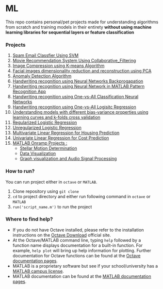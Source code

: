 # ML
This repo contains personal/pet projects made for understanding algorithms from scratch and training models in their entirety **without using machine learning libraries for sequential layers or feature classification**


### Projects
1. [Spam Email Classfier Using SVM](https://github.com/kritanjalijain/ML_from_Scratch/tree/master/SVM) 
2. [Movie Recommendation System Using Collaborative_Filtering](https://github.com/kritanjalijain/ML_from_Scratch/tree/master/Collaborative_Filtering)
3. [Image Compression using K-means Algorithm](https://github.com/kritanjalijain/ML_from_Scratch/tree/master/K-Means_Clustering_PCA/image_compression_kmeans)
4. [Facial images dimensionality reduction and reconstruction using PCA](https://github.com/kritanjalijain/ML_from_Scratch/tree/master/K-Means_Clustering_PCA/face_dimensionality_reduction_reconstruction_pca)
5. [Anomaly Detection Algorithm](https://github.com/kritanjalijain/ML_from_Scratch/tree/master/Multivariate_Gaussian)
6. [Handwriting recognition using Neural Networks Backprogapation](https://github.com/kritanjalijain/ML_from_Scratch/tree/master/Backpropagation_Neural_Network) 
7. [Handwriting recognition using Neural Network in MATLAB Pattern Recognition App](https://github.com/kritanjalijain/ML_from_Scratch/tree/master/Pattern_Recognition_Neural_Network)
8. [Handwriting recognition using One-vs-All Classification Neural Networks](https://github.com/kritanjalijain/ML_from_Scratch/tree/master/Multi-Classification_Neural_Network) 
9. [Handwriting recognition using One-vs-All Logisitc Regression](https://github.com/kritanjalijain/ML_from_Scratch/tree/master/Multi-Classification_Logistic_Regression)
10. [Understanding models with different bias-variance properties using learning curves and k-folds cross validation](https://github.com/kritanjalijain/ML_from_Scratch/tree/master/Bias_Variance_K-Fold)
11. [Regularized Logistic Regression](https://github.com/kritanjalijain/ML_from_Scratch/tree/master/Logisitc_Regression/regularization_logistic_regression_microchip_prediction)
12. [Unregularized Logistic Regression](https://github.com/kritanjalijain/ML_from_Scratch/tree/master/Logisitc_Regression/logistic_regression_student_admission_prediction)
13. [Multivariate Linear Regression for Housing Prediction](https://github.com/kritanjalijain/ML_from_Scratch/tree/master/Linear_Regression_Multivariate)
14. [Univariate Linear Regression for Cost Prediction](https://github.com/kritanjalijain/ML_from_Scratch/tree/master/Linear_Regression_Univariate)
15. [MATLAB Onramp Projects :](https://github.com/kritanjalijain/ML_from_Scratch/tree/master/MATLAB_Onramp_Projects)
    * [Stellar Motion Determination](https://github.com/kritanjalijain/ML_from_Scratch/tree/master/MATLAB_Onramp_Projects/stellar_motion)
    * [Data Visualization](https://github.com/kritanjalijain/ML_from_Scratch/tree/master/MATLAB_Onramp_Projects/electricity_usage_prices)
    * [Graph visualization and Audio Signal Processing](https://github.com/kritanjalijain/ML_from_Scratch/tree/master/MATLAB_Onramp_Projects/audio_frequency)



### How to run?
You can run project either in `octave` or `MATLAB`. 
1. Clone repository using `git clone `
2. `cd` to project directory and either run following command in `octave` or `MATLAB`
2. `run('script_name.m')` to run the project


### Where to find help?
* If you do not have Octave installed, please refer to the installation instructions on the [Octave Download](https://www.gnu.org/software/octave/download.html) official site.
* At the Octave/MATLAB command line, typing `help` followed by a function name displays documentation for a built-in function. For example, `help plot` will bring up help information for plotting. Further documentation for Octave functions can be found at the [Octave documentation pages](https://octave.org/doc/v5.2.0/). 
* MATLAB is a proprietary software but see if your school/university has a [MATLAB campus license](https://in.mathworks.com/academia/tah-support-program/eligibility.html). 
* MATLAB documentation can be found at the [MATLAB documentation pages](https://in.mathworks.com/help/matlab/?refresh=true).

